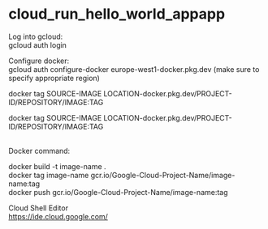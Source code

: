 # cloud_run_hello_world_appapp

Log into gcloud: <br>
gcloud auth login <br>

Configure docker: <br>
gcloud auth configure-docker europe-west1-docker.pkg.dev (make sure to specify appropriate region)

docker tag SOURCE-IMAGE LOCATION-docker.pkg.dev/PROJECT-ID/REPOSITORY/IMAGE:TAG

docker tag SOURCE-IMAGE LOCATION-docker.pkg.dev/PROJECT-ID/REPOSITORY/IMAGE:TAG

<br>
Docker command: <br>

docker build -t image-name . 
<br>
docker tag image-name gcr.io/Google-Cloud-Project-Name/image-name:tag 
<br>
docker push gcr.io/Google-Cloud-Project-Name/image-name:tag
<br>

Cloud Shell Editor <br>
https://ide.cloud.google.com/

